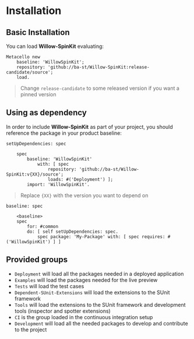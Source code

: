 # Installation

## Basic Installation

You can load **Willow-SpinKit** evaluating:
```smalltalk
Metacello new
	baseline: 'WillowSpinKit';
	repository: 'github://ba-st/Willow-SpinKit:release-candidate/source';
	load.
```
>  Change `release-candidate` to some released version if you want a pinned version

## Using as dependency

In order to include **Willow-SpinKit** as part of your project, you should reference the package in your product baseline:

```smalltalk
setUpDependencies: spec

	spec
		baseline: 'WillowSpinKit'
			with: [ spec
				repository: 'github://ba-st/Willow-SpinKit:v{XX}/source';
				loads: #('Deployment') ];
		import: 'WillowSpinKit'.
```
> Replace `{XX}` with the version you want to depend on

```smalltalk
baseline: spec

	<baseline>
	spec
		for: #common
		do: [ self setUpDependencies: spec.
			spec package: 'My-Package' with: [ spec requires: #('WillowSpinKit') ] ]
```

## Provided groups

- `Deployment` will load all the packages needed in a deployed application
- `Examples` will load the packages needed for the live preview
- `Tests` will load the test cases
- `Dependent-SUnit-Extensions` will load the extensions to the SUnit framework
- `Tools` will load the extensions to the SUnit framework and development tools (inspector and spotter extensions)
- `CI` is the group loaded in the continuous integration setup
- `Development` will load all the needed packages to develop and contribute to the project
